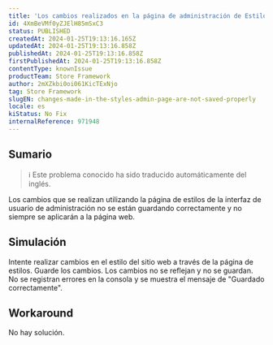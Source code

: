 ```yaml
---
title: 'Los cambios realizados en la página de administración de Estilos no se guardan correctamente'
id: 4XmBeVMf0yZJElH85mSxC3
status: PUBLISHED
createdAt: 2024-01-25T19:13:16.165Z
updatedAt: 2024-01-25T19:13:16.858Z
publishedAt: 2024-01-25T19:13:16.858Z
firstPublishedAt: 2024-01-25T19:13:16.858Z
contentType: knownIssue
productTeam: Store Framework
author: 2mXZkbi0oi061KicTExNjo
tag: Store Framework
slugEN: changes-made-in-the-styles-admin-page-are-not-saved-properly
locale: es
kiStatus: No Fix
internalReference: 971948
---
```


## Sumario

>ℹ️ Este problema conocido ha sido traducido automáticamente del inglés.


Los cambios que se realizan utilizando la página de estilos de la interfaz de usuario de administración no se están guardando correctamente y no siempre se aplicarán a la página web.


##

## Simulación


Intente realizar cambios en el estilo del sitio web a través de la página de estilos.
Guarde los cambios.
Los cambios no se reflejan y no se guardan.
No se registran errores en la consola y se muestra el mensaje de "Guardado correctamente".



## Workaround


No hay solución.





